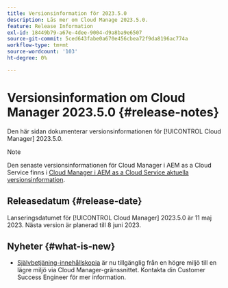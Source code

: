 ```yaml
---
title: Versionsinformation för 2023.5.0
description: Läs mer om Cloud Manage 2023.5.0.
feature: Release Information
exl-id: 18449b79-a67e-4dee-9004-d9a8ba9e6507
source-git-commit: 5ced643fabe0a670e456cbea72f9da8196ac774a
workflow-type: tm+mt
source-wordcount: '103'
ht-degree: 0%

---
```


# Versionsinformation om Cloud Manager 2023.5.0 {#release-notes}

Den här sidan dokumenterar versionsinformationen för [!UICONTROL Cloud Manager] 2023.5.0.

>[!NOTE]
>
>Den senaste versionsinformationen för Cloud Manager i AEM as a Cloud Service finns i [Cloud Manager i AEM as a Cloud Service aktuella versionsinformation](https://experienceleague.adobe.com/sv/docs/experience-manager-cloud-service/content/release-notes/cloud-manager/current).

## Releasedatum {#release-date}

Lanseringsdatumet för [!UICONTROL Cloud Manager] 2023.5.0 är 11 maj 2023. Nästa version är planerad till 8 juni 2023.

## Nyheter {#what-is-new}

* [Självbetjäning-innehållskopia](/help/using/content-copy.md) är nu tillgänglig från en högre miljö till en lägre miljö via Cloud Manager-gränssnittet. Kontakta din Customer Success Engineer för mer information.
